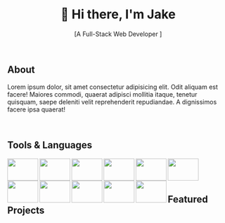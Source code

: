 <h1 align="center"> 🤖 Hi there, I'm Jake </h1>
<p align="center"> [A Full-Stack Web Developer ] </p>
<br>

<h2 align="left" >About</h2>
<p>Lorem ipsum dolor, sit amet consectetur adipisicing elit. Odit aliquam est facere! Maiores commodi, quaerat adipisci mollitia itaque, tenetur quisquam, saepe deleniti velit reprehenderit repudiandae. A dignissimos facere ipsa quaerat!
</p>
<br>
<h2 align="left" >Tools & Languages </h2>
<img align="left" height=50 width=70 src="https://cdn.jsdelivr.net/gh/devicons/devicon/icons/javascript/javascript-plain.svg" /> 
<img align="left" height=50 width=70 src="https://cdn.jsdelivr.net/gh/devicons/devicon/icons/html5/html5-original.svg" />
<img align="left" height=50 width=70 src="https://cdn.jsdelivr.net/gh/devicons/devicon/icons/css3/css3-original.svg" />
<img align="left" height=50 width=70 src="https://cdn.jsdelivr.net/gh/devicons/devicon/icons/bootstrap/bootstrap-original.svg" />
<img align="left" height=50 width=70 src="https://cdn.jsdelivr.net/gh/devicons/devicon/icons/sass/sass-original.svg" />
<img align="left" height=50 width=70 src="https://cdn.jsdelivr.net/gh/devicons/devicon/icons/mongodb/mongodb-original.svg" />
<img align="left" height=50 width=70 src="https://cdn.jsdelivr.net/gh/devicons/devicon/icons/express/express-original.svg" />
<img align="left" height=50 width=70 src="https://cdn.jsdelivr.net/gh/devicons/devicon/icons/vuejs/vuejs-original.svg" />
<img align="left" height=50 width=70 src="https://cdn.jsdelivr.net/gh/devicons/devicon/icons/nodejs/nodejs-original.svg" />
<img align="left" height=50 width=70 src="https://cdn.jsdelivr.net/gh/devicons/devicon/icons/npm/npm-original-wordmark.svg" />
<img align="left" height=50 width=70 src="https://cdn.jsdelivr.net/gh/devicons/devicon/icons/github/github-original.svg" />
<br> <br> <br>
<h2>Featured Projects </h2>



          
          
